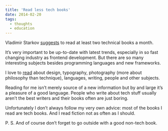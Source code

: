 ```yaml
---
title: 'Read less tech books'
date: 2014-02-20
tags:
  - thoughts
  - education
---
```


Vladimir Starkov [suggests](http://vstarkov.com/monthbook/) to read at least two technical books a month.

It’s very important to be up-to-date with latest trends, especially in so fast changing industry as frontend development. But there are so many interesting subjects besides programming languages and new frameworks.

I love to [read](https://www.goodreads.com/user/show/2982572-artem-sapegin) about design, typography, photography (more about philosophy than technique), languages, writing, people and other subjects.

Reading for me isn’t merely source of a new information but by and large it’s a pleasure of a good language. People who write about tech stuff usually aren’t the best writers and their books often are just boring.

Unfortunately I don’t always follow my very own advice: most of the books I read are tech books. And I read fiction not as often as I should.

P. S. And of course don’t forget to go outside with a good non-tech book.
